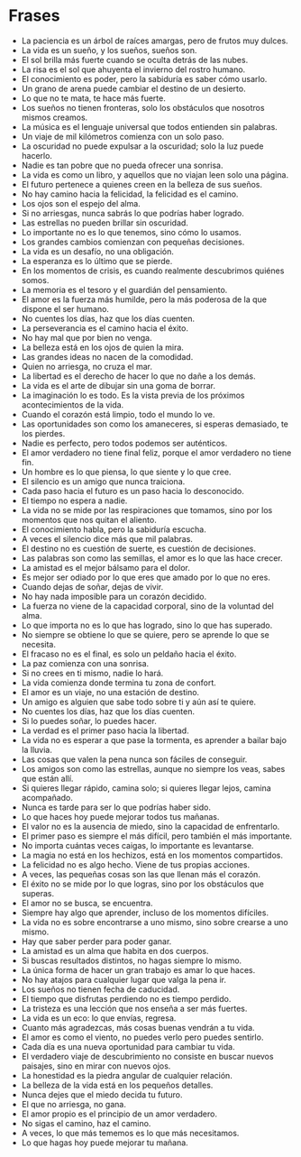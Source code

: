 # Frases

- La paciencia es un árbol de raíces amargas, pero de frutos muy dulces.
- La vida es un sueño, y los sueños, sueños son.
- El sol brilla más fuerte cuando se oculta detrás de las nubes.
- La risa es el sol que ahuyenta el invierno del rostro humano.
- El conocimiento es poder, pero la sabiduría es saber cómo usarlo.
- Un grano de arena puede cambiar el destino de un desierto.
- Lo que no te mata, te hace más fuerte.
- Los sueños no tienen fronteras, solo los obstáculos que nosotros mismos creamos.
- La música es el lenguaje universal que todos entienden sin palabras.
- Un viaje de mil kilómetros comienza con un solo paso.
- La oscuridad no puede expulsar a la oscuridad; solo la luz puede hacerlo.
- Nadie es tan pobre que no pueda ofrecer una sonrisa.
- La vida es como un libro, y aquellos que no viajan leen solo una página.
- El futuro pertenece a quienes creen en la belleza de sus sueños.
- No hay camino hacia la felicidad, la felicidad es el camino.
- Los ojos son el espejo del alma.
- Si no arriesgas, nunca sabrás lo que podrías haber logrado.
- Las estrellas no pueden brillar sin oscuridad.
- Lo importante no es lo que tenemos, sino cómo lo usamos.
- Los grandes cambios comienzan con pequeñas decisiones.
- La vida es un desafío, no una obligación.
- La esperanza es lo último que se pierde.
- En los momentos de crisis, es cuando realmente descubrimos quiénes somos.
- La memoria es el tesoro y el guardián del pensamiento.
- El amor es la fuerza más humilde, pero la más poderosa de la que dispone el ser humano.
- No cuentes los días, haz que los días cuenten.
- La perseverancia es el camino hacia el éxito.
- No hay mal que por bien no venga.
- La belleza está en los ojos de quien la mira.
- Las grandes ideas no nacen de la comodidad.
- Quien no arriesga, no cruza el mar.
- La libertad es el derecho de hacer lo que no dañe a los demás.
- La vida es el arte de dibujar sin una goma de borrar.
- La imaginación lo es todo. Es la vista previa de los próximos acontecimientos de la vida.
- Cuando el corazón está limpio, todo el mundo lo ve.
- Las oportunidades son como los amaneceres, si esperas demasiado, te los pierdes.
- Nadie es perfecto, pero todos podemos ser auténticos.
- El amor verdadero no tiene final feliz, porque el amor verdadero no tiene fin.
- Un hombre es lo que piensa, lo que siente y lo que cree.
- El silencio es un amigo que nunca traiciona.
- Cada paso hacia el futuro es un paso hacia lo desconocido.
- El tiempo no espera a nadie.
- La vida no se mide por las respiraciones que tomamos, sino por los momentos que nos quitan el aliento.
- El conocimiento habla, pero la sabiduría escucha.
- A veces el silencio dice más que mil palabras.
- El destino no es cuestión de suerte, es cuestión de decisiones.
- Las palabras son como las semillas, el amor es lo que las hace crecer.
- La amistad es el mejor bálsamo para el dolor.
- Es mejor ser odiado por lo que eres que amado por lo que no eres.
- Cuando dejas de soñar, dejas de vivir.
- No hay nada imposible para un corazón decidido.
- La fuerza no viene de la capacidad corporal, sino de la voluntad del alma.
- Lo que importa no es lo que has logrado, sino lo que has superado.
- No siempre se obtiene lo que se quiere, pero se aprende lo que se necesita.
- El fracaso no es el final, es solo un peldaño hacia el éxito.
- La paz comienza con una sonrisa.
- Si no crees en ti mismo, nadie lo hará.
- La vida comienza donde termina tu zona de confort.
- El amor es un viaje, no una estación de destino.
- Un amigo es alguien que sabe todo sobre ti y aún así te quiere.
- No cuentes los días, haz que los días cuenten.
- Si lo puedes soñar, lo puedes hacer.
- La verdad es el primer paso hacia la libertad.
- La vida no es esperar a que pase la tormenta, es aprender a bailar bajo la lluvia.
- Las cosas que valen la pena nunca son fáciles de conseguir.
- Los amigos son como las estrellas, aunque no siempre los veas, sabes que están allí.
- Si quieres llegar rápido, camina solo; si quieres llegar lejos, camina acompañado.
- Nunca es tarde para ser lo que podrías haber sido.
- Lo que haces hoy puede mejorar todos tus mañanas.
- El valor no es la ausencia de miedo, sino la capacidad de enfrentarlo.
- El primer paso es siempre el más difícil, pero también el más importante.
- No importa cuántas veces caigas, lo importante es levantarse.
- La magia no está en los hechizos, está en los momentos compartidos.
- La felicidad no es algo hecho. Viene de tus propias acciones.
- A veces, las pequeñas cosas son las que llenan más el corazón.
- El éxito no se mide por lo que logras, sino por los obstáculos que superas.
- El amor no se busca, se encuentra.
- Siempre hay algo que aprender, incluso de los momentos difíciles.
- La vida no es sobre encontrarse a uno mismo, sino sobre crearse a uno mismo.
- Hay que saber perder para poder ganar.
- La amistad es un alma que habita en dos cuerpos.
- Si buscas resultados distintos, no hagas siempre lo mismo.
- La única forma de hacer un gran trabajo es amar lo que haces.
- No hay atajos para cualquier lugar que valga la pena ir.
- Los sueños no tienen fecha de caducidad.
- El tiempo que disfrutas perdiendo no es tiempo perdido.
- La tristeza es una lección que nos enseña a ser más fuertes.
- La vida es un eco: lo que envías, regresa.
- Cuanto más agradezcas, más cosas buenas vendrán a tu vida.
- El amor es como el viento, no puedes verlo pero puedes sentirlo.
- Cada día es una nueva oportunidad para cambiar tu vida.
- El verdadero viaje de descubrimiento no consiste en buscar nuevos paisajes, sino en mirar con nuevos ojos.
- La honestidad es la piedra angular de cualquier relación.
- La belleza de la vida está en los pequeños detalles.
- Nunca dejes que el miedo decida tu futuro.
- El que no arriesga, no gana.
- El amor propio es el principio de un amor verdadero.
- No sigas el camino, haz el camino.
- A veces, lo que más tememos es lo que más necesitamos.
- Lo que hagas hoy puede mejorar tu mañana.
